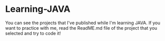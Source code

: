 # Learning-JAVA
You can see the projects that I've published while I'm learning JAVA. If you want to practice with me, read the ReadME.md file of the project that you selected and try to code it!
